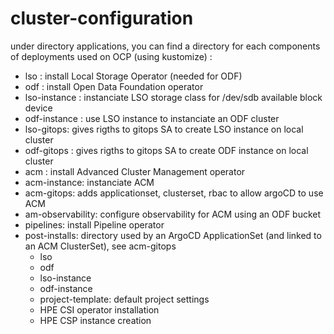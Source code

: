 # cluster-configuration

under directory applications, you can find a directory for each components of deployments used on OCP (using kustomize) : 
   - lso : install Local Storage Operator (needed for ODF)
   - odf : install Open Data Foundation operator
   - lso-instance : instanciate LSO storage class for /dev/sdb available block device
   - odf-instance : use LSO instance to instanciate an ODF cluster
   - lso-gitops: gives rigths to gitops SA to create LSO instance on local cluster
   - odf-gitops : gives rigths to gitops SA to create ODF instance on local cluster
   - acm : install Advanced Cluster Management operator
   - acm-instance: instanciate ACM
   - acm-gitops: adds applicationset, clusterset, rbac to allow argoCD to use ACM
   - am-observability: configure observability for ACM using an ODF bucket
   - pipelines: install Pipeline operator
   - post-installs: directory used by an ArgoCD ApplicationSet (and linked to an ACM ClusterSet), see acm-gitops
       - lso
       - odf
       - lso-instance
       - odf-instance
       - project-template: default project settings
       - HPE CSI operator installation
       - HPE CSP instance creation
